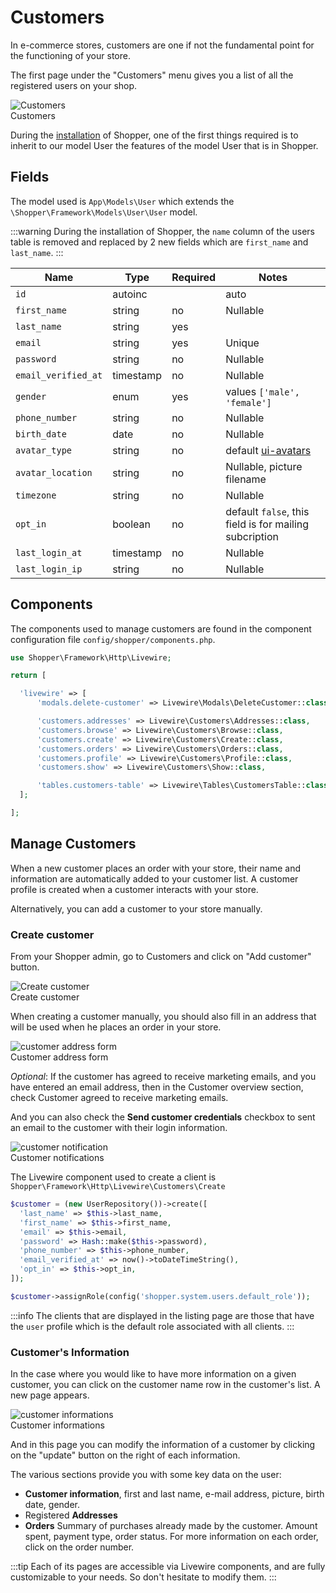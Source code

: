 # Customers
In e-commerce stores, customers are one if not the fundamental point for the functioning of your store.

The first page under the "Customers" menu gives you a list of all the registered users on your shop.

<div class="screenshot">
  <img src="/img/screenshots/{{version}}/customers.png" alt="Customers">
  <div class="caption">Customers</div>
</div>

During the [installation](/installing#update-existing-files) of Shopper, one of the first things required is to inherit to our model User the features of the model User that is in Shopper.

## Fields
The model used is `App\Models\User` which extends the `\Shopper\Framework\Models\User\User` model. 

:::warning
During the installation of Shopper, the `name` column of the users table is removed and replaced by 2 new fields which are `first_name` and `last_name`.
:::

| Name        | Type      | Required   |  Notes   |
|-------------|-----------|------------|------------|
| `id` | autoinc |         |  auto  |
| `first_name` | string  | no | Nullable  |
| `last_name` | string  | yes |  |
| `email` | string  | yes | Unique  |
| `password` | string  | no | Nullable  |
| `email_verified_at` | timestamp  | no | Nullable  |
| `gender` | enum  | yes | values `['male', 'female']` |
| `phone_number` | string  | no | Nullable  |
| `birth_date` | date  | no | Nullable  |
| `avatar_type` | string  | no | default [ui-avatars](https://ui-avatars.com/)  |
| `avatar_location` | string  | no | Nullable, picture filename  |
| `timezone` | string  | no | Nullable  |
| `opt_in` | boolean  | no | default `false`, this field is for mailing subcription  |
| `last_login_at` | timestamp  | no | Nullable  |
| `last_login_ip` | string  | no | Nullable  |

## Components
The components used to manage customers are found in the component configuration file `config/shopper/components.php`.

```php
use Shopper\Framework\Http\Livewire;

return [

  'livewire' => [
      'modals.delete-customer' => Livewire\Modals\DeleteCustomer::class,

      'customers.addresses' => Livewire\Customers\Addresses::class,
      'customers.browse' => Livewire\Customers\Browse::class,
      'customers.create' => Livewire\Customers\Create::class,
      'customers.orders' => Livewire\Customers\Orders::class,
      'customers.profile' => Livewire\Customers\Profile::class,
      'customers.show' => Livewire\Customers\Show::class,

      'tables.customers-table' => Livewire\Tables\CustomersTable::class,
  ];

];
```

## Manage Customers
When a new customer places an order with your store, their name and information are automatically added to your customer list. A customer profile is created when a customer interacts with your store.

Alternatively, you can add a customer to your store manually.

### Create customer
From your Shopper admin, go to Customers and click on "Add customer" button.

<div class="screenshot">
  <img src="/img/screenshots/{{version}}/create-customer.png" alt="Create customer">
  <div class="caption">Create customer</div>
</div>

When creating a customer manually, you should also fill in an address that will be used when he places an order in your store.

<div class="screenshot">
  <img src="/img/screenshots/{{version}}/customer-address.png" alt="customer address form">
  <div class="caption">Customer address form</div>
</div>

_Optional_: If the customer has agreed to receive marketing emails, and you have entered an email address, then in the Customer overview section, check Customer agreed to receive marketing emails.

And you can also check the **Send customer credentials** checkbox to sent an email to the customer with their login information.

<div class="screenshot">
  <img src="/img/screenshots/{{version}}/customer-notification.png" alt="customer notification">
  <div class="caption">Customer notifications</div>
</div>

The Livewire component used to create a client is `Shopper\Framework\Http\Livewire\Customers\Create`

```php
$customer = (new UserRepository())->create([
  'last_name' => $this->last_name,
  'first_name' => $this->first_name,
  'email' => $this->email,
  'password' => Hash::make($this->password),
  'phone_number' => $this->phone_number,
  'email_verified_at' => now()->toDateTimeString(),
  'opt_in' => $this->opt_in,
]);

$customer->assignRole(config('shopper.system.users.default_role'));
```

:::info
The clients that are displayed in the listing page are those that have the `user` profile which is the default role associated with all clients.
:::

### Customer's Information

In the case where you would like to have more information on a given customer, you can click on the customer name row in the customer's list. A new page appears.

<div class="screenshot">
  <img src="/img/screenshots/{{version}}/customer-informations.png" alt="customer informations">
  <div class="caption">Customer informations</div>
</div>

And in this page you can modify the information of a customer by clicking on the "update" button on the right of each information.

The various sections provide you with some key data on the user:
- **Customer information**, first and last name, e-mail address, picture, birth date, gender.
- Registered **Addresses**
- **Orders** Summary of purchases already made by the customer. Amount spent, payment type, order status. For more information on each order, click on the order number.

:::tip
Each of its pages are accessible via Livewire components, and are fully customizable to your needs. So don't hesitate to modify them.
:::

